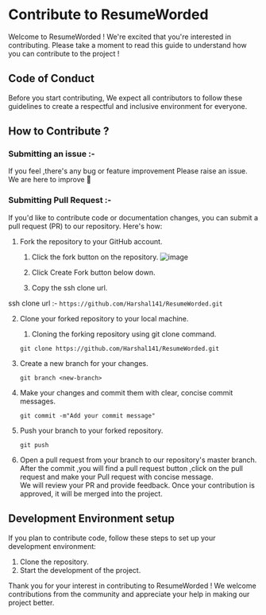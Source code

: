 # Contribute to ResumeWorded

Welcome to ResumeWorded ! We're excited that you're interested in contributing. Please take a moment to read this guide to understand how you can contribute to the project !

## Code of Conduct 

Before you start contributing, We expect all contributors to follow these guidelines to create a respectful and inclusive environment for everyone.

## How to Contribute ?

### Submitting an issue :-

If you feel ,there's any bug or feature improvement Please raise an issue.
We are here to improve 🙌

### Submitting Pull Request :-
If you'd like to contribute code or documentation changes, you can submit a pull request (PR) to our repository. Here's how:

1. Fork the repository to your GitHub account.
   1. Click the fork button on the repository.
![image](https://github.com/ira-mane/ResumeWorded/assets/108334485/e70f1422-e9eb-4f07-8500-a887ba101a52)
  
   2. Click Create Fork button below down.
   3. Copy the ssh clone url.
      
  ssh clone url :- ``` https://github.com/Harshal141/ResumeWorded.git  ```
   
2. Clone your forked repository to your local machine.
   1. Cloning the forking repository using git clone command.

   ``` git clone https://github.com/Harshal141/ResumeWorded.git ```
      
3. Create a new branch for your changes.
   
   ``` git branch <new-branch> ```
   
4. Make your changes and commit them with clear, concise commit messages.
   
   ``` git commit -m"Add your commit message" ```
   
5. Push your branch to your forked repository.
   
   ``` git push ```
   
6. Open a pull request from your branch to our repository's master branch.<br>
   After the commit ,you will find a pull request button ,click on the pull request and make your Pull request with concise message.<br>
We will review your PR and provide feedback. Once your contribution is approved, it will be merged into the project.

## Development Environment setup

If you plan to contribute code, follow these steps to set up your development environment:

1. Clone the repository.
2. Start the development of the project.

Thank you for your interest in contributing to ResumeWorded ! We welcome contributions from the community and appreciate your help in making our project better.

